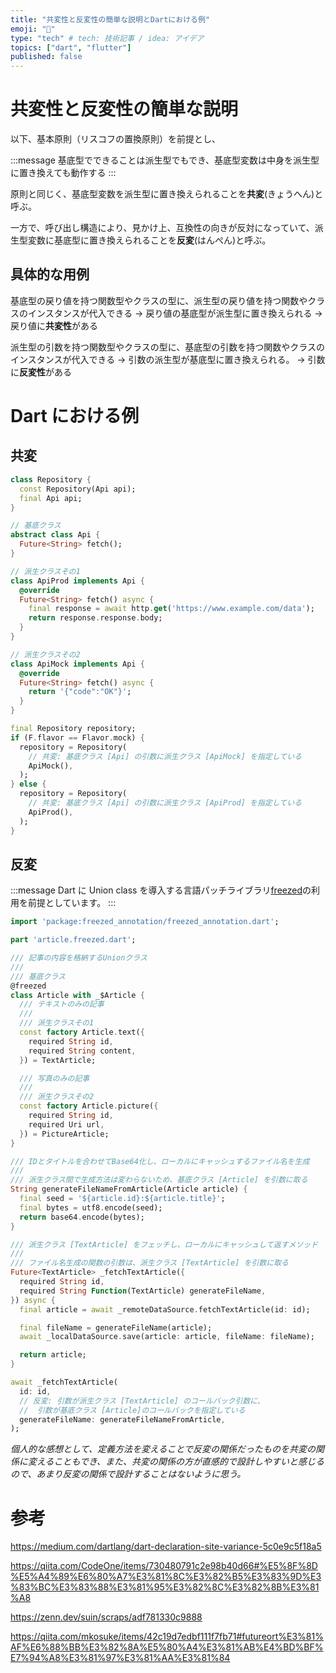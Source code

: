 ```yaml
---
title: "共変性と反変性の簡単な説明とDartにおける例"
emoji: "🎃"
type: "tech" # tech: 技術記事 / idea: アイデア
topics: ["dart", "flutter"]
published: false
---
```


# 共変性と反変性の簡単な説明

以下、基本原則（リスコフの置換原則）を前提とし、

:::message
基底型でできることは派生型でもでき、基底型変数は中身を派生型に置き換えても動作する
:::

原則と同じく、基底型変数を派生型に置き換えられることを**共変**(きょうへん)と呼ぶ。

一方で、呼び出し構造により、見かけ上、互換性の向きが反対になっていて、派生型変数に基底型に置き換えられることを**反変**(はんぺん)と呼ぶ。

## 具体的な用例

基底型の戻り値を持つ関数型やクラスの型に、派生型の戻り値を持つ関数やクラスのインスタンスが代入できる
→ 戻り値の基底型が派生型に置き換えられる
→ 戻り値に**共変性**がある

派生型の引数を持つ関数型やクラスの型に、基底型の引数を持つ関数やクラスのインスタンスが代入できる
→ 引数の派生型が基底型に置き換えられる。
→ 引数に**反変性**がある

# Dart における例

## 共変

```dart:repository.dart
class Repository {
  const Repository(Api api);
  final Api api;
}
```

```dart:api.dart
// 基底クラス
abstract class Api {
  Future<String> fetch();
}

// 派生クラスその1
class ApiProd implements Api {
  @override
  Future<String> fetch() async {
    final response = await http.get('https://www.example.com/data');
    return response.response.body;
  }
}

// 派生クラスその2
class ApiMock implements Api {
  @override
  Future<String> fetch() async {
    return '{"code":"OK"}';
  }
}
```

```dart:main.dart
final Repository repository;
if (F.flavor == Flavor.mock) {
  repository = Repository(
    // 共変: 基底クラス [Api] の引数に派生クラス [ApiMock] を指定している
    ApiMock(),
  );
} else {
  repository = Repository(
    // 共変: 基底クラス [Api] の引数に派生クラス [ApiProd] を指定している
    ApiProd(),
  );
}
```

## 反変

:::message
Dart に Union class を導入する言語パッチライブラリ[freezed](https://pub.dev/packages/freezed)の利用を前提としています。
:::

```dart:article.dart
import 'package:freezed_annotation/freezed_annotation.dart';

part 'article.freezed.dart';

/// 記事の内容を格納するUnionクラス
///
/// 基底クラス
@freezed
class Article with _$Article {
  /// テキストのみの記事
  ///
  /// 派生クラスその1
  const factory Article.text({
    required String id,
    required String content,
  }) = TextArticle;

  /// 写真のみの記事
  ///
  /// 派生クラスその2
  const factory Article.picture({
    required String id,
    required Uri url,
  }) = PictureArticle;
}

/// IDとタイトルを合わせてBase64化し、ローカルにキャッシュするファイル名を生成
///
/// 派生クラス間で生成方法は変わらないため、基底クラス [Article] を引数に取る
String generateFileNameFromArticle(Article article) {
  final seed = '${article.id}:${article.title}';
  final bytes = utf8.encode(seed);
  return base64.encode(bytes);
}
```

```dart:main.dart
/// 派生クラス [TextArticle] をフェッチし、ローカルにキャッシュして返すメソッド
///
/// ファイル名生成の関数の引数は、派生クラス [TextArticle] を引数に取る
Future<TextArticle> _fetchTextArticle({
  required String id,
  required String Function(TextArticle) generateFileName,
}) async {
  final article = await _remoteDataSource.fetchTextArticle(id: id);

  final fileName = generateFileName(article);
  await _localDataSource.save(article: article, fileName: fileName);

  return article;
}

await _fetchTextArticle(
  id: id,
  // 反変: 引数が派生クラス [TextArticle] のコールバック引数に、
  //  引数が基底クラス [Article]のコールバックを指定している
  generateFileName: generateFileNameFromArticle,
);
```

_個人的な感想として、定義方法を変えることで反変の関係だったものを共変の関係に変えることもでき、また、共変の関係の方が直感的で設計しやすいと感じるので、あまり反変の関係で設計することはないように思う。_

# 参考

https://medium.com/dartlang/dart-declaration-site-variance-5c0e9c5f18a5

https://qiita.com/CodeOne/items/730480791c2e98b40d66#%E5%8F%8D%E5%A4%89%E6%80%A7%E3%81%8C%E3%82%B5%E3%83%9D%E3%83%BC%E3%83%88%E3%81%95%E3%82%8C%E3%82%8B%E3%81%A8

https://zenn.dev/suin/scraps/adf781330c9888

https://qiita.com/mkosuke/items/42c19d7edbf111f7fb71#futureort%E3%81%AF%E6%88%BB%E3%82%8A%E5%80%A4%E3%81%AB%E4%BD%BF%E7%94%A8%E3%81%97%E3%81%AA%E3%81%84
